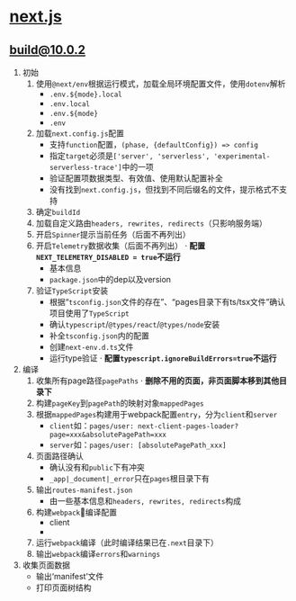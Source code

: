 # [next.js](https://github.com/vercel/next.js)


## build@10.0.2

1. 初始
    1. 使用`@next/env`根据运行模式，加载全局环境配置文件，使用`dotenv`解析
        - `.env.${mode}.local`
        - `.env.local`
        - `.env.${mode}`
        - `.env`
    2. 加载`next.config.js`配置
        - 支持`function`配置，`(phase, {defaultConfig}) => config`
        - 指定`target`必须是`['server', 'serverless', 'experimental-serverless-trace']`中的一项
        - 验证配置项数据类型、有效值、使用默认配置补全
        - 没有找到`next.config.js`，但找到不同后缀名的文件，提示格式不支持
    3. 确定`buildId`
    4. 加载自定义路由`headers, rewrites, redirects`（只影响服务端）
    5. 开启`Spinner`提示当前任务（后面不再列出）
    6. 开启`Telemetry`数据收集（后面不再列出） · **配置`NEXT_TELEMETRY_DISABLED = true`不运行**
        - 基本信息
        - `package.json`中的dep以及version
    7. 验证`TypeScript`安装
        - 根据“`tsconfig.json`文件的存在”、“pages目录下有ts/tsx文件”确认项目使用了`TypeScript`
        - 确认`typescript`/`@types/react`/`@types/node`安装
        - 补全`tsconfig.json`内的配置
        - 创建`next-env.d.ts`文件
        - 运行type验证 · **配置`typescript.ignoreBuildErrors=true`不运行**
2. 编译
    1. 收集所有page路径`pagePaths` · **删除不用的页面，非页面脚本移到其他目录下**
    2. 构建`pageKey`到`pagePath`的映射对象`mappedPages`
    3. 根据`mappedPages`构建用于webpack配置`entry`，分为`client`和`server`
        - `client`如：`pages/user: next-client-pages-loader?page=xxx&absolutePagePath=xxx`
        - `server`如：`pages/user: [absolutePagePath_xxx]`
    4. 页面路径确认
        - 确认没有和`public`下有冲突
        - `_app|_document|_error`只在`pages`根目录下有
    5. 输出`routes-manifest.json`
        - 由一些基本信息和`headers, rewrites, redirects`构成
    6. 构建`webpack`编译配置
        - client
        - 
    7. 运行`webpack`编译（此时编译结果已在`.next`目录下）
    8. 输出`webpack`编译`errors`和`warnings`
3. 收集页面数据
    - 输出‘manifest’文件
    - 打印页面树结构

